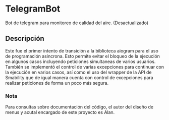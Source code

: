# TelegramBot

Bot de telegram para monitoreo de calidad del aire. (Desactualizado)

## Descripción

Este fue el primer intento de transición a la biblioteca aiogram para el uso de
programación asincrona. Esto permite evitar el bloqueo de la ejecución en algunos
casos incluyendo peticiones simultaneas de varios usuarios. También se implementó
el control de varias excepciones para continuar con la ejecución en varios casos,
así como el uso del wrapper de la API de Smability que de igual manera cuenta con
control de excepciones para realizar peticiones de forma un poco más segura.

### Nota

Para consultas sobre documentación del código, el autor del diseño de
menus y acutal encargado de este proyecto es Alan.
